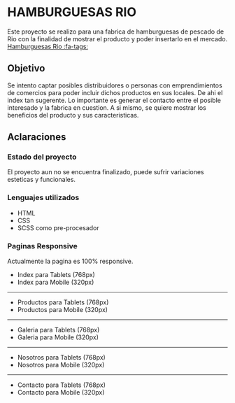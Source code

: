 # HAMBURGUESAS RIO

Este proyecto se realizo para una fabrica de hamburguesas de pescado de Rio con la finalidad de mostrar el producto y poder insertarlo en el mercado. [Hamburguesas Rio :fa-tags:](https://ezequielbrustia.github.io/PreEntrega2-Brustia.io/ "Hamburguesas Rio")

## Objetivo 
Se intento captar posibles distribuidores o personas con emprendimientos de comercios para poder incluir dichos productos en sus locales. De ahi el index tan sugerente.
Lo importante es generar el contacto entre el posible interesado y la fabrica en cuestion.
A si mismo, se quiere mostrar los beneficios del producto y sus caracteristicas.

## Aclaraciones

### Estado del proyecto
El proyecto aun no se encuentra finalizado, puede sufrir variaciones esteticas y funcionales. 

### Lenguajes utilizados
- HTML
- CSS
- SCSS como pre-procesador

### Paginas Responsive

Actualmente la pagina es 100% responsive.

- Index para Tablets (768px)
- Index para Mobile (320px)
---------------------------------
- Productos para Tablets (768px)
- Productos para Mobile (320px)
---------------------------------
- Galeria para Tablets (768px)
- Galeria para Mobile (320px)
---------------------------------
- Nosotros para Tablets (768px)
- Nosotros para Mobile (320px)
---------------------------------
- Contacto para Tablets (768px)
- Contacto para Mobile (320px)
